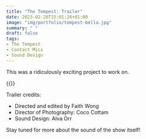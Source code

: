 ```yaml
---
title: "The Tempest: Trailer"
date: 2023-02-20T15:01:26+01:00
image: "img/portfolio/tempest-bella.jpg"
summary: " "
draft: false
tags:
- The Tempest
- Contact Mics
- Sound Design
---
```


This was a ridiculously exciting project to work on.

{{<youtube id="UFdqfDiDvgg">}}


Trailer credits: 
- Directed and edited by Faith Wong 
- Director of Photography: Coco Cottam 
- Sound Design: Alva Orr


Stay tuned for more about the sound of the show itself!
